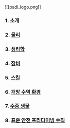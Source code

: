 ![[padi_logo.png]]

### 1.  소개
### 2. [물리](1.%20Project/PADI_프리다이빙_교재/2_물리.md)
### 3. [생리학](1.%20Project/PADI_프리다이빙_교재/3_생리학.md)
### 4. [장비](1.%20Project/PADI_프리다이빙_교재/4_장비.md)
### 5. [스킬](1.%20Project/PADI_프리다이빙_교재/5_스킬.md)
### 6. [개방 수역 환경](1.%20Project/PADI_프리다이빙_교재/6_개방수역환경.md)
### 7. [수중 생물](1.%20Project/PADI_프리다이빙_교재/7_수중생물.md)
### 8. [표준 안전 프리다이빙 수칙](1.%20Project/PADI_프리다이빙_교재/8_표준안전수칙.md)